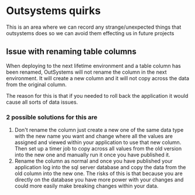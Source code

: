 # Outsystems quirks

This is an area where we can record any strange/unexpected things that outsystems does so we can avoid them effecting us in future projects

## Issue with renaming table columns

When deploying to the next lifetime environment and a table column has been renamed, OutSystems will not rename the column in the next environment. It will create a new column and it will not copy across the data from the original column.

The reason for this is that if you needed to roll back the application it would cause all sorts of data issues.

### 2 possible solutions for this are
1. Don't rename the column just create a new one of the same data type with the new name you want and change where all the values are assigned and viewed within your application to use that new column. Then set up a timer job to copy across all values from the old version into the new one and manually run it once you have published it.
2. Rename the column as normal and once you have published your application log into the sql server database and copy the data from the old column into the new one. The risks of this is that because you are directly on the database you have more power with your changes and could more easily make breaking changes within your data.